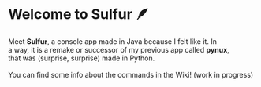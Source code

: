 # Welcome to Sulfur 🪶
Meet **Sulfur**, a console app made in Java because I felt like it. In<br>
a way, it is a remake or successor of my previous app called **pynux**,<br>
that was (surprise, surprise) made in Python.
<br>
<br>
You can find some info about the commands in the Wiki! (work in progress)
